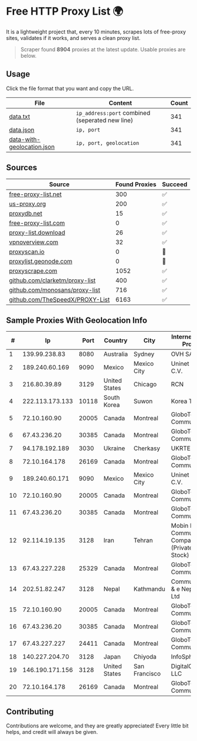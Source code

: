 
# Free HTTP Proxy List 🌍

It is a lightweight project that, every 10 minutes, scrapes lots of free-proxy sites, validates if it works, and serves a clean proxy list.


> Scraper found **8904** proxies at the latest update. Usable proxies are below.

## Usage

Click the file format that you want and copy the URL.


|File|Content|Count|
|----|-------|-----|
|[data.txt](https://raw.githubusercontent.com/themiralay/Proxy-List-World/master/data.txt)|`ip_address:port` combined (seperated new line)|341|
|[data.json](https://raw.githubusercontent.com/themiralay/Proxy-List-World/master/data.json)|`ip, port`|341|
|[data-with-geolocation.json](https://raw.githubusercontent.com/themiralay/Proxy-List-World/master/data-with-geolocation.json)|`ip, port, geolocation`|341|

## Sources

|Source|Found Proxies|Succeed|
|------|-------------|-------|
|[free-proxy-list.net](https://free-proxy-list.net)|300|✅|
|[us-proxy.org](https://www.us-proxy.org)|200|✅|
|[proxydb.net](http://proxydb.net)|15|✅|
|[free-proxy-list.com](https://free-proxy-list.com/?page=&port=&type%5B%5D=http&type%5B%5D=https&up_time=0&search=Search)|0|✅|
|[proxy-list.download](https://www.proxy-list.download/HTTP)|26|✅|
|[vpnoverview.com](https://vpnoverview.com/privacy/anonymous-browsing/free-proxy-servers)|32|✅|
|[proxyscan.io](https://www.proxyscan.io)|0|🚫|
|[proxylist.geonode.com](https://proxylist.geonode.com/api/proxy-list?limit=300&page=1&sort_by=lastChecked&sort_type=desc&protocols=http,https)|0|🚫|
|[proxyscrape.com](https://api.proxyscrape.com/v2/?request=displayproxies&protocol=http&timeout=10000&country=all&ssl=all&anonymity=all)|1052|✅|
|[github.com/clarketm/proxy-list](https://raw.githubusercontent.com/clarketm/proxy-list/master/proxy-list-raw.txt)|400|✅|
|[github.com/monosans/proxy-list](https://raw.githubusercontent.com/monosans/proxy-list/main/proxies/http.txt)|716|✅|
|[github.com/TheSpeedX/PROXY-List](https://raw.githubusercontent.com/TheSpeedX/PROXY-List/master/http.txt)|6163|✅|


## Sample Proxies With Geolocation Info

|#|Ip|Port|Country|City|Internet Service Provider|
|-|--|----|-------|----|-------------------------|
|1|139.99.238.83|8080|Australia|Sydney|OVH SAS|
|2|189.240.60.169|9090|Mexico|Mexico City|Uninet S.A. de C.V.|
|3|216.80.39.89|3129|United States|Chicago|RCN|
|4|222.113.173.133|10118|South Korea|Suwon|Korea Telecom|
|5|72.10.160.90|20005|Canada|Montreal|GloboTech Communications|
|6|67.43.236.20|30385|Canada|Montreal|GloboTech Communications|
|7|94.178.192.189|3030|Ukraine|Cherkasy|UKRTELECOM|
|8|72.10.164.178|26169|Canada|Montreal|GloboTech Communications|
|9|189.240.60.171|9090|Mexico|Mexico City|Uninet S.A. de C.V.|
|10|72.10.160.90|20005|Canada|Montreal|GloboTech Communications|
|11|67.43.236.20|30385|Canada|Montreal|GloboTech Communications|
|12|92.114.19.135|3128|Iran|Tehran|Mobin Net Communication Company (Private Joint Stock)|
|13|67.43.227.228|25329|Canada|Montreal|GloboTech Communications|
|14|202.51.82.247|3128|Nepal|Kathmandu|Communication & e Nepal Pvt. Ltd|
|15|72.10.160.90|20005|Canada|Montreal|GloboTech Communications|
|16|67.43.236.20|30385|Canada|Montreal|GloboTech Communications|
|17|67.43.227.227|24411|Canada|Montreal|GloboTech Communications|
|18|140.227.204.70|3128|Japan|Chiyoda|InfoSphere|
|19|146.190.171.156|3128|United States|San Francisco|DigitalOcean, LLC|
|20|72.10.164.178|26169|Canada|Montreal|GloboTech Communications|



## Contributing

Contributions are welcome, and they are greatly appreciated! Every
little bit helps, and credit will always be given.

